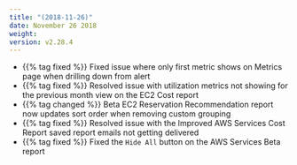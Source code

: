 ```yaml
---
title: "(2018-11-26)"
date: November 26 2018
weight:
version: v2.28.4
---
```


- {{% tag fixed %}} Fixed issue where only first metric shows on Metrics page when drilling down from alert
- {{% tag fixed %}} Resolved issue with utilization metrics not showing for the previous month view on the EC2 Cost report
- {{% tag changed %}} Beta EC2 Reservation Recommendation report now updates sort order when removing custom grouping
- {{% tag fixed %}} Resolved issue with the Improved AWS Services Cost Report saved report emails not getting delivered
- {{% tag fixed %}}  Fixed the `Hide All` button on the AWS Services Beta report
